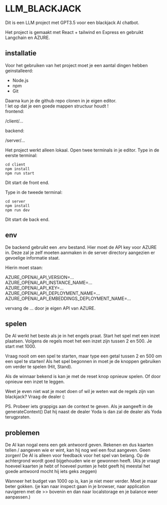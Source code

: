 # LLM_BLACKJACK

Dit is een LLM project met GPT3.5 voor een blackjack AI chatbot.

Het project is gemaakt met React + tailwind en Express en gebruikt Langchain en AZURE.

## installatie

Voor het gebruiken van het project moet je een aantal dingen hebben geinstalleerd:

- Node.js
- npm
- Git

Daarna kun je de github repo clonen in je eigen editor.  
! let op dat je een goede mappen structuur houdt !  
frontend:


/client/...


backend:


/server/...


Het project werkt alleen lokaal. Open twee terminals in je editor.
Type in de eerste terminal:
<pre><code>cd client
npm install
npm run start
</code></pre>

Dit start de front end.

Type in de tweede terminal:
<pre><code>cd server
npm install
npm run dev
</code></pre>

Dit start de back end.

## env

De backend gebruikt een .env bestand. Hier moet de API key voor AZURE in. 
Deze zal je zelf moeten aanmaken in de server directory aangezien er gevoelige informatie staat.

Hierin moet staan:

AZURE_OPENAI_API_VERSION=...  
AZURE_OPENAI_API_INSTANCE_NAME=...  
AZURE_OPENAI_API_KEY=...  
AZURE_OPENAI_API_DEPLOYMENT_NAME=...  
AZURE_OPENAI_API_EMBEDDINGS_DEPLOYMENT_NAME=...  


vervang de ... door je eigen API van AZURE.


## spelen

De AI werkt het beste als je in het engels praat.
Start het spel met een inzet plaatsen. Volgens de regels moet het een inzet zijn tussen 2 en 500. Je start met 1000.


Vraag nooit om een spel te starten, maar type een getal tussen 2 en 500 om een spel te starten!
Als het spel begonnen in moet je de knoppen gebruiken om verder te spelen (Hit, Stand).


Als de winnaar bekend is kan je met de reset knop opnieuw spelen. Of door opnieuw een inzet te leggen.


Weet je even niet wat je moet doen of wil je weten wat de regels zijn van blackjack? Vraag de dealer (:



PS. Probeer iets grappigs aan de context te geven. Als je aangeeft in de generateContext() Dat hij naast de dealer Yoda is dan zal de dealer als Yoda terugpraten.


## problemen

De AI kan nogal eens een gek antwoord geven. Rekenen en dus kaarten tellen / aangeven wie er wint, kan hij nog wel een fout aangeven.
Geen zorgen! De AI is alleen voor feedback voor het spel van belang. Op de achtergrond wordt goed bijgehouden wie er gewonnen heeft.
(Als je vraagt hoeveel kaarten je hebt of hoeveel punten je hebt geeft hij meestal het goede antwoord mocht hij iets geks zeggen)


Wanneer het budget van 1000 op is, kan je niet meer verder. Moet je maar beter gokken.
(je kan naar inspect gaan in je browser, naar application navigeren met de >> bovenin en dan naar localstorage en je balance weer aanpassen.)
